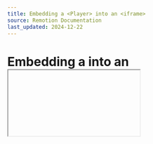 ```yaml
---
title: Embedding a <Player> into an <iframe>
source: Remotion Documentation
last_updated: 2024-12-22
---
```


# Embedding a <Player> into an <iframe>

- [Home page](/)
- Snippets
- Embedding a <Player> into an <iframe>

On this page

# Embedding a <Player> into an <iframe>

info

Credit to [@marcusstenbeck](https://twitter.com/marcusstenbeck) for creating this snippet.

This snippet is useful if you want to isolate the global styles of your homepage from the global styles of the [`<Player>`](/docs/player).

```

Usage
diff

- import { Player } from '@remotion/player';
+ import { IframePlayer } from 'path/to/IframePlayer';

- <Player {/* ... */} />
+ <IframePlayer {/* ... */} />
```

```

Usage
diff

- import { Player } from '@remotion/player';
+ import { IframePlayer } from 'path/to/IframePlayer';

- <Player {/* ... */} />
+ <IframePlayer {/* ... */} />
```

```

IframePlayer.tsx
tsx

import { Player, PlayerProps, PlayerRef } from "@remotion/player";
import React, { forwardRef, useEffect, useRef, useState } from "react";
import ReactDOM from "react-dom";
import { AnyZodObject } from "zod";

const className = "__player";
const borderNone: React.CSSProperties = {
  border: "none",
};

const IframePlayerWithoutRef = <T extends Record<string, unknown>>(
  props: PlayerProps<AnyZodObject, T>,
  ref: React.Ref<PlayerRef>
) => {
  const [contentRef, setContentRef] = useState<HTMLIFrameElement | null>(null);
  const resizeObserverRef = useRef<ResizeObserver | null>(null);
  const mountNode = contentRef?.contentDocument?.body;
  useEffect(() => {
    if (!contentRef || !contentRef.contentDocument) return;
    // Remove margin and padding so player fits snugly
    contentRef.contentDocument.body.style.margin = "0";
    contentRef.contentDocument.body.style.padding = "0";
    // When player div is resized also resize iframe
    resizeObserverRef.current = new ResizeObserver(([playerEntry]) => {
      const playerRect = playerEntry.contentRect;
      contentRef.width = String(playerRect.width);
      contentRef.height = String(playerRect.height);
    });
    // The remotion player element
    const playerElement = contentRef.contentDocument.querySelector(
      "." + className
    );
    if (!playerElement) {
      throw new Error(
        'Player element not found. Add a "' +
          className +
          '" class to the <Player>.'
      );
    }
    // Watch the player element for size changes
    resizeObserverRef.current.observe(playerElement as Element);
    return () => {
      // ContentRef changed: unobserve!
      (resizeObserverRef.current as ResizeObserver).unobserve(
        playerElement as Element
      );
    };
  }, [contentRef]);
  const combinedClassName = `${className} ${props.className ?? ""}`.trim();
  return (
    // eslint-disable-next-line @remotion/warn-native-media-tag
    <iframe ref={setContentRef} style={borderNone}>
      {mountNode &&
        ReactDOM.createPortal(
          // @ts-expect-error PlayerProps are incorrectly typed
          <Player<AnyZodObject, T>
            {...props}
            ref={ref}
            className={combinedClassName}
          />,
          mountNode
        )}
    </iframe>
  );
};
export const IframePlayer = forwardRef(IframePlayerWithoutRef);
```

```

IframePlayer.tsx
tsx

import { Player, PlayerProps, PlayerRef } from "@remotion/player";
import React, { forwardRef, useEffect, useRef, useState } from "react";
import ReactDOM from "react-dom";
import { AnyZodObject } from "zod";

const className = "__player";
const borderNone: React.CSSProperties = {
  border: "none",
};

const IframePlayerWithoutRef = <T extends Record<string, unknown>>(
  props: PlayerProps<AnyZodObject, T>,
  ref: React.Ref<PlayerRef>
) => {
  const [contentRef, setContentRef] = useState<HTMLIFrameElement | null>(null);
  const resizeObserverRef = useRef<ResizeObserver | null>(null);
  const mountNode = contentRef?.contentDocument?.body;
  useEffect(() => {
    if (!contentRef || !contentRef.contentDocument) return;
    // Remove margin and padding so player fits snugly
    contentRef.contentDocument.body.style.margin = "0";
    contentRef.contentDocument.body.style.padding = "0";
    // When player div is resized also resize iframe
    resizeObserverRef.current = new ResizeObserver(([playerEntry]) => {
      const playerRect = playerEntry.contentRect;
      contentRef.width = String(playerRect.width);
      contentRef.height = String(playerRect.height);
    });
    // The remotion player element
    const playerElement = contentRef.contentDocument.querySelector(
      "." + className
    );
    if (!playerElement) {
      throw new Error(
        'Player element not found. Add a "' +
          className +
          '" class to the <Player>.'
      );
    }
    // Watch the player element for size changes
    resizeObserverRef.current.observe(playerElement as Element);
    return () => {
      // ContentRef changed: unobserve!
      (resizeObserverRef.current as ResizeObserver).unobserve(
        playerElement as Element
      );
    };
  }, [contentRef]);
  const combinedClassName = `${className} ${props.className ?? ""}`.trim();
  return (
    // eslint-disable-next-line @remotion/warn-native-media-tag
    <iframe ref={setContentRef} style={borderNone}>
      {mountNode &&
        ReactDOM.createPortal(
          // @ts-expect-error PlayerProps are incorrectly typed
          <Player<AnyZodObject, T>
            {...props}
            ref={ref}
            className={combinedClassName}
          />,
          mountNode
        )}
    </iframe>
  );
};
export const IframePlayer = forwardRef(IframePlayerWithoutRef);
```

## See also [​](\#see-also "Direct link to See also")

- [`<Player>` examples](/docs/player/examples)

[Improve this page](https://github.com/remotion-dev/remotion/edit/main/packages/docs/docs/miscellaneous/snippets/player-in-iframe.mdx)

[Ask on Discord](https://remotion.dev/discord)

[Get help](/docs/get-help)

Last updated on **Dec 20, 2024**

[Previous\
\
Different segments at different speeds](/docs/miscellaneous/snippets/different-segments-at-different-speeds) [Next\
\
useDelayRender()](/docs/miscellaneous/snippets/use-delay-render)

- [See also](#see-also)

